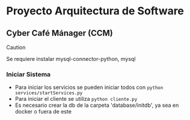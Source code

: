 # Proyecto Arquitectura de Software
## Cyber Café Mánager (CCM)

> [!CAUTION]
> Se requiere instalar mysql-connector-python, mysql


### Iniciar Sistema
- Para iniciar los servicios se pueden iniciar todos con `python services/startServices.py`
- Para iniciar el cliente se utiliza `python cliente.py`
- Es necesario crear la db de la carpeta 'database/initdb', ya sea en docker o fuera de este
